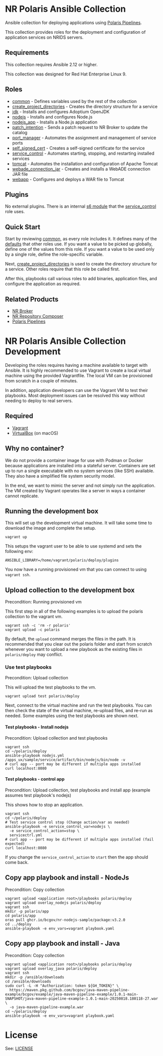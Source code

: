 # NR Polaris Ansible Collection

Ansible collection for deploying applications using [Polaris Pipelines](https://github.com/bcgov-nr/polaris-pipelines).

This collection provides roles for the deployment and configuration of application services on NRIDS servers.

## Requirements

This collection requires Ansible 2.12 or higher.

This collection was designed for Red Hat Enterprise Linux 9.

## Roles

- [common](polaris/deploy/roles/common/README.md) - Defines variables used by the rest of the collection
- [create_project_directories](polaris/deploy/roles/create_project_directories/README.md) - Creates the directory structure for a service
- [jdk](polaris/deploy/roles/jdk/README.md) - Installs and configures Adoptium OpenJDK
- [nodejs](polaris/deploy/roles/nodejs/README.md) - Installs and configures Node.js
- [nodejs_app](polaris/deploy/roles/nodejs_app/README.md) - Installs a Node.js application
- [patch_intention](polaris/deploy/roles/patch_intention/README.md) - Sends a patch request to NR Broker to update the catalog
- [port_manager](polaris/deploy/roles/port_manager/README.md) - Automates the assignment and management of service ports
- [self_signed_cert](polaris/deploy/roles/self_signed_cert/README.md) - Creates a self-signed certificate for the service
- [service_control](polaris/deploy/roles/service_control/README.md) - Automates starting, stopping, and restarting installed services
- [tomcat](polaris/deploy/roles/tomcat/README.md) - Automates the installation and configuration of Apache Tomcat
- [webade_connection_jar](polaris/deploy/roles/webade_connection_jar/README.md) - Creates and installs a WebADE connection JAR file
- [webapp](polaris/deploy/roles/webapp/README.md) - Configures and deploys a WAR file to Tomcat

## Plugins

No external plugins. There is an internal [s6 module](polaris/deploy/plugins/modules/s6_service.py) that the [service_control](polaris/deploy/roles/service_control/README.md) role uses.

## Quick Start

Start by reviewing [common](polaris/deploy/roles/common/README.md), as every role includes it. It defines many of the [defaults](polaris/deploy/roles/common/defaults/main.yml) that other roles use. If you want a value to be picked up globally, define one of the values from this role. If you want a value to be used only by a single role, define the role-specific variable.

Next, [create_project_directories](polaris/deploy/roles/create_project_directories/README.md) is used to create the directory structure for a service. Other roles require that this role be called first.

After this, playbooks call various roles to add binaries, application files, and configure the application as required.

## Related Products

* [NR Broker](https://github.com/bcgov/nr-broker)
* [NR Repository Composer](https://github.com/bcgov/nr-repository-composer)
* [Polaris Pipelines](https://github.com/bcgov-nr/polaris-pipelines)

# NR Polaris Ansible Collection Development

Developing the roles requires having a machine available to target with Ansible. It is highly recommended to use Vagrant to create a local virtual machine using the provided Vagrantfile. The local VM can be provisioned from scratch in a couple of minutes.

In addition, application developers can use the Vagrant VM to test their playbooks. Most deployment issues can be resolved this way without needing to deploy to real servers.

## Required

* [Vagrant](https://developer.hashicorp.com/vagrant)
* [VirtualBox](https://www.virtualbox.org) (on macOS)

## Why no container?

We do not provide a container image for use with Podman or Docker because applications are installed into a stateful server. Containers are set up to run a single executable with no system services (like SSH) available. They also have a simplified file system security model.

In the end, we want to mimic the server and not simply run the application. The VM created by Vagrant operates like a server in ways a container cannot replicate.

## Running the development box

This will set up the development virtual machine. It will take some time to download the image and complete the setup.

```
vagrant up
```

This setups the vagrant user to be able to use systemd and sets the following env:

```
ANSIBLE_LIBRARY=/home/vagrant/polaris/deploy/plugins
```

You now have a running provisioned vm that you can connect to using `vagrant ssh`.

## Upload collection to the development box

Precondition: Running provisioned vm

This first step in all of the following examples is to upload the polaris collection to the vagrant vm.

```
vagrant ssh -c 'rm -r polaris'
vagrant upload -c polaris
```

By default, the `upload` command merges the files in the path. It is recommended that you clear out the polaris folder and start from scratch whenever you want to upload a new playbook as the existing files in `polaris/deploy` may conflict.

### Use test playbooks

Precondition: Upload collection

This will upload the test playbooks to the vm.

```
vagrant upload test polaris/deploy
```

Next, connect to the virtual machine and run the test playbooks. You can then check the state of the virtual machine, re-upload files, and re-run as needed. Some examples using the test playbooks are shown next.

#### Test playbooks - Install nodejs

Precondition: Upload collection and test playbooks

```
vagrant ssh
cd ~/polaris/deploy
ansible-playbook nodejs.yml
/apps_ux/sample/service/artifact/bin/nodejs/bin/node -v
# curl app -- port may be different if multiple apps installed
curl localhost:8080
```
#### Test playbooks - control app

Precondition: Upload collection, test playbooks and install app (example assumes test playbook's nodejs)

This shows how to stop an application.

```
vagrant ssh
cd ~/polaris/deploy
# Test service control stop (Change action/var as needed)
ansible-playbook -e service_control_var=nodejs \
  -e service_control_action=stop \
  servicectrl.yml
# curl app -- port may be different if multiple apps installed (fail expected)
curl localhost:8080
```

If you change the `service_control_action` to `start` then the app should come back.

## Copy app playbook and install - NodeJs

Precondition: Copy collection

```
vagrant upload <application root>/playbooks polaris/deploy
vagrant upload overlay_nodejs polaris/deploy
vagrant ssh
mkdir -p polaris/app
cd polaris/app
oras pull ghcr.io/bcgov/nr-nodejs-sample/package:v3.2.0
cd ../deploy
ansible-playbook -e env_vars=vagrant playbook.yaml
```

## Copy app playbook and install - Java

Precondition: Copy collection

```
vagrant upload <application root>/playbooks polaris/deploy
vagrant upload overlay_java polaris/deploy
vagrant ssh
mkdir -p /ansible/downloads
cd /ansible/downloads
sudo curl -L -H "Authorization: token ${GH_TOKEN}" \
  https://maven.pkg.github.com/bcgov/java-maven-pipeline-example/bcgov/example/java-maven-pipeline-example/1.0.1-main-SNAPSHOT/java-maven-pipeline-example-1.0.1-main-20250818.180118-27.war \
  -o java-maven-pipeline-example.war
cd ~/polaris/deploy
ansible-playbook -e env_vars=vagrant playbook.yaml
```

# License

See: [LICENSE](./LICENSE)
